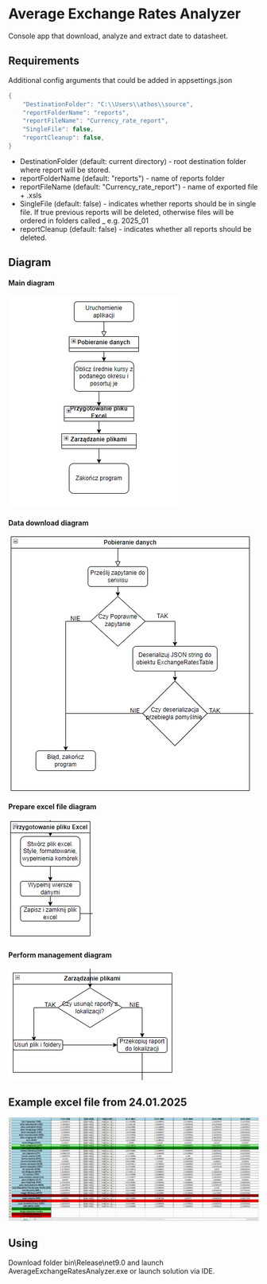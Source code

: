 # Average Exchange Rates Analyzer
Console app that download, analyze and extract date to datasheet.

## Requirements
Additional config arguments that could be added in appsettings.json
```c#
{
    "DestinationFolder": "C:\\Users\\athos\\source",
    "reportFolderName": "reports",
    "reportFileName": "Currency_rate_report",
    "SingleFile": false,
    "reportCleanup": false,
}
```
- DestinationFolder (default: current directory) - root destination folder where report will be stored.
- reportFolderName (default: "reports") - name of reports folder
- reportFileName (default: "Currency_rate_report") - name of exported file + .xsls
- SingleFile (default: false) - indicates whether reports should be in single file. If true previous reports will be deleted, otherwise files will be ordered in folders called <year>_<month> e.g. 2025_01
- reportCleanup (default: false) - indicates whether all reports should be deleted.


## Diagram
#### Main diagram
![Alt text](https://github.com/Tyreyn/AverageExchangeRatesAnalyzer/blob/main/MainDiagram.png "Main diagram")
#### Data download diagram
![Alt text](https://github.com/Tyreyn/AverageExchangeRatesAnalyzer/blob/main/DataDownloadDiagram.png "Data download diagram")
#### Prepare excel file diagram
![Alt text](https://github.com/Tyreyn/AverageExchangeRatesAnalyzer/blob/main/PrepareExcelFile.png "Prepare excel file diagram")
#### Perform management diagram
![Alt text](https://github.com/Tyreyn/AverageExchangeRatesAnalyzer/blob/main/PerformManagemenDiagram.png "Perform management diagram")

## Example excel file from 24.01.2025
![Alt text](https://github.com/Tyreyn/AverageExchangeRatesAnalyzer/blob/main/excel.png "This is admin panel")

## Using 
Download folder bin\Release\net9.0 and launch AverageExchangeRatesAnalyzer.exe or launch solution via IDE.
